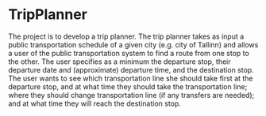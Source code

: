 # TripPlanner 

The project is to develop a trip planner. The trip planner takes as
input a public transportation schedule of a given city (e.g. city of
Tallinn) and allows a user of the public transportation system to find a
route from one stop to the other. The user specifies as a minimum the
departure stop, their departure date and (approximate) departure time,
and the destination stop. The user wants to see which transportation
line she should take first at the departure stop, and at what time they
should take the transportation line; where they should change
transportation line (if any transfers are needed); and at what time they
will reach the destination stop. 
